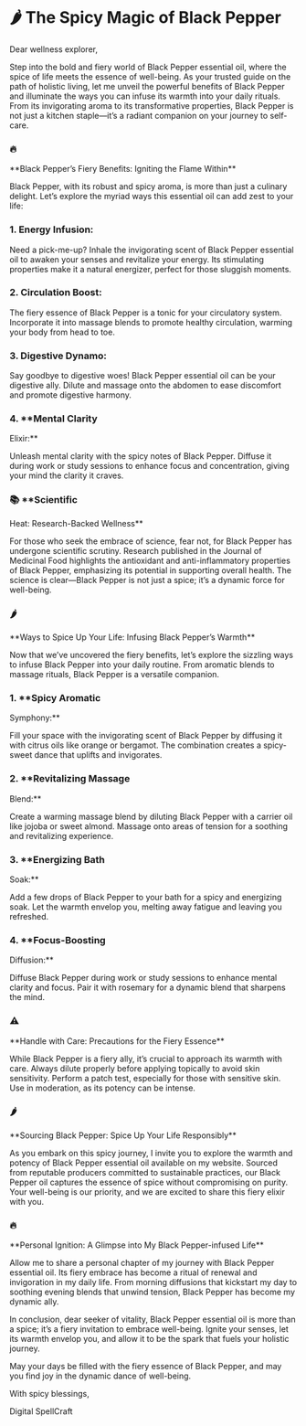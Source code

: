 # 🌶️ The Spicy Magic of Black Pepper

Dear wellness explorer,

Step into the bold and fiery world of Black Pepper essential oil,
where the spice of life meets the essence of well-being. As your trusted
guide on the path of holistic living, let me unveil the powerful
benefits of Black Pepper and illuminate the ways you can infuse its
warmth into your daily rituals. From its invigorating aroma to its
transformative properties, Black Pepper is not just a kitchen
staple—it’s a radiant companion on your journey to self-care.

### 🔥
\*\*Black Pepper’s Fiery Benefits: Igniting the Flame
Within\*\*

Black Pepper, with its robust and spicy aroma, is more than just a
culinary delight. Let’s explore the myriad ways this essential oil can
add zest to your life:

### 1. **Energy Infusion:**

Need a pick-me-up? Inhale the invigorating scent of Black Pepper
essential oil to awaken your senses and revitalize your energy. Its
stimulating properties make it a natural energizer, perfect for those
sluggish moments.

### 2. **Circulation Boost:**

The fiery essence of Black Pepper is a tonic for your circulatory
system. Incorporate it into massage blends to promote healthy
circulation, warming your body from head to toe.

### 3. **Digestive Dynamo:**

Say goodbye to digestive woes! Black Pepper essential oil can be your
digestive ally. Dilute and massage onto the abdomen to ease discomfort
and promote digestive harmony.

### 4. \*\*Mental Clarity
Elixir:\*\*

Unleash mental clarity with the spicy notes of Black Pepper. Diffuse
it during work or study sessions to enhance focus and concentration,
giving your mind the clarity it craves.

### 📚 \*\*Scientific
Heat: Research-Backed Wellness\*\*

For those who seek the embrace of science, fear not, for Black Pepper
has undergone scientific scrutiny. Research published in the Journal of
Medicinal Food highlights the antioxidant and anti-inflammatory
properties of Black Pepper, emphasizing its potential in supporting
overall health. The science is clear—Black Pepper is not just a spice;
it’s a dynamic force for well-being.

### 🌶️
\*\*Ways to Spice Up Your Life: Infusing Black Pepper’s
Warmth\*\*

Now that we’ve uncovered the fiery benefits, let’s explore the
sizzling ways to infuse Black Pepper into your daily routine. From
aromatic blends to massage rituals, Black Pepper is a versatile
companion.

### 1. \*\*Spicy Aromatic
Symphony:\*\*

Fill your space with the invigorating scent of Black Pepper by
diffusing it with citrus oils like orange or bergamot. The combination
creates a spicy-sweet dance that uplifts and invigorates.

### 2. \*\*Revitalizing Massage
Blend:\*\*

Create a warming massage blend by diluting Black Pepper with a
carrier oil like jojoba or sweet almond. Massage onto areas of tension
for a soothing and revitalizing experience.

### 3. \*\*Energizing Bath
Soak:\*\*

Add a few drops of Black Pepper to your bath for a spicy and
energizing soak. Let the warmth envelop you, melting away fatigue and
leaving you refreshed.

### 4. \*\*Focus-Boosting
Diffusion:\*\*

Diffuse Black Pepper during work or study sessions to enhance mental
clarity and focus. Pair it with rosemary for a dynamic blend that
sharpens the mind.

### ⚠️
\*\*Handle with Care: Precautions for the Fiery
Essence\*\*

While Black Pepper is a fiery ally, it’s crucial to approach its
warmth with care. Always dilute properly before applying topically to
avoid skin sensitivity. Perform a patch test, especially for those with
sensitive skin. Use in moderation, as its potency can be intense.

### 🌶️
\*\*Sourcing Black Pepper: Spice Up Your Life
Responsibly\*\*

As you embark on this spicy journey, I invite you to explore the
warmth and potency of Black Pepper essential oil available on my
website. Sourced from reputable producers committed to sustainable
practices, our Black Pepper oil captures the essence of spice without
compromising on purity. Your well-being is our priority, and we are
excited to share this fiery elixir with you.

### 🔥
\*\*Personal Ignition: A Glimpse into My Black Pepper-infused
Life\*\*

Allow me to share a personal chapter of my journey with Black Pepper
essential oil. Its fiery embrace has become a ritual of renewal and
invigoration in my daily life. From morning diffusions that kickstart my
day to soothing evening blends that unwind tension, Black Pepper has
become my dynamic ally.

In conclusion, dear seeker of vitality, Black Pepper essential oil is
more than a spice; it’s a fiery invitation to embrace well-being. Ignite
your senses, let its warmth envelop you, and allow it to be the spark
that fuels your holistic journey.

May your days be filled with the fiery essence of Black Pepper, and
may you find joy in the dynamic dance of well-being.

With spicy blessings, 

Digital SpellCraft


